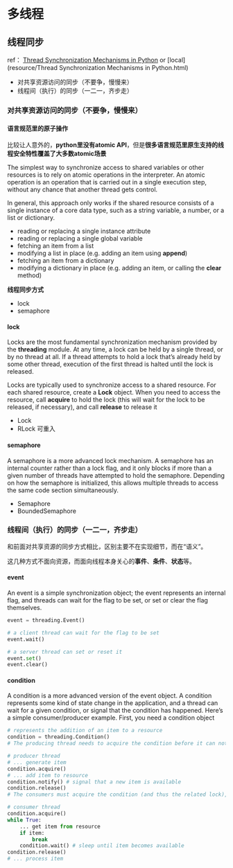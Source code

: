 



# 多线程



## 线程同步



ref： [Thread Synchronization Mechanisms in Python](http://effbot.org/zone/thread-synchronization.htm) or [local](resource/Thread Synchronization Mechanisms in Python.html)



* 对共享资源访问的同步（不要争，慢慢来）
* 线程间（执行）的同步（一二一，齐步走）



### 对共享资源访问的同步（不要争，慢慢来）

#### 语言规范里的原子操作

比较让人意外的，**python里没有atomic API**，但是**很多语言规范里原生支持的线程安全特性覆盖了大多数atomic场景**

The simplest way to synchronize access to shared variables or other resources is to rely on atomic operations in the interpreter. An atomic operation is an operation that is carried out in a single execution step, without any chance that another thread gets control.

In general, this approach only works if the shared resource consists of a single instance of a core data type, such as a string variable, a number, or a list or dictionary. 

- reading or replacing a single instance attribute
- reading or replacing a single global variable
- fetching an item from a list
- modifying a list in place (e.g. adding an item using **append**)
- fetching an item from a dictionary
- modifying a dictionary in place (e.g. adding an item, or calling the **clear** method)



**线程同步方式**

* lock
* semaphore



#### lock

Locks are the most fundamental synchronization mechanism provided by the **threading** module. At any time, a lock can be held by a single thread, or by no thread at all. If a thread attempts to hold a lock that’s already held by some other thread, execution of the first thread is halted until the lock is released.

Locks are typically used to synchronize access to a shared resource. For each shared resource, create a **Lock** object. When you need to access the resource, call **acquire** to hold the lock (this will wait for the lock to be released, if necessary), and call **release** to release it

* Lock
* RLock 可重入



#### semaphore

A semaphore is a more advanced lock mechanism. A semaphore has an internal counter rather than a lock flag, and it only blocks if more than a given number of threads have attempted to hold the semaphore. Depending on how the semaphore is initialized, this allows multiple threads to access the same code section simultaneously.



* Semaphore
* BoundedSemaphore



### 线程间（执行）的同步（一二一，齐步走）

和前面对共享资源的同步方式相比，区别主要不在实现细节，而在“语义”。

这几种方式不面向资源，而面向线程本身关心的**事件**、**条件**、**状态**等。





#### event

An event is a simple synchronization object; the event represents an internal flag, and threads can wait for the flag to be set, or set or clear the flag themselves.





```python
event = threading.Event()

# a client thread can wait for the flag to be set
event.wait()

# a server thread can set or reset it
event.set()
event.clear()
```





#### condition

A condition is a more advanced version of the event object. A condition represents some kind of state change in the application, and a thread can wait for a given condition, or signal that the condition has happened. Here’s a simple consumer/producer example. First, you need a condition object

```python
# represents the addition of an item to a resource
condition = threading.Condition()
# The producing thread needs to acquire the condition before it can notify the consumers that a new item is available:

# producer thread
# ... generate item
condition.acquire()
# ... add item to resource
condition.notify() # signal that a new item is available
condition.release()
# The consumers must acquire the condition (and thus the related lock), and can then attempt to fetch items from the resource:

# consumer thread
condition.acquire()
while True:
    ... get item from resource
    if item:
        break
    condition.wait() # sleep until item becomes available
condition.release()
# ... process item
```

